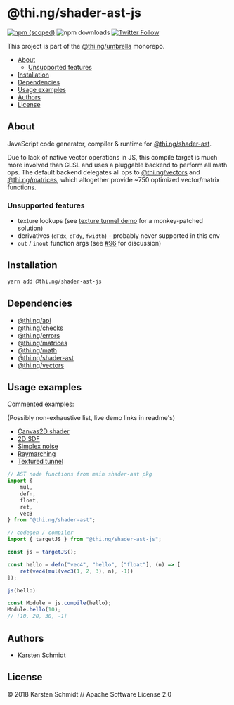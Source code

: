 # @thi.ng/shader-ast-js

[![npm (scoped)](https://img.shields.io/npm/v/@thi.ng/shader-ast-js.svg)](https://www.npmjs.com/package/@thi.ng/shader-ast-js)
![npm downloads](https://img.shields.io/npm/dm/@thi.ng/shader-ast-js.svg)
[![Twitter Follow](https://img.shields.io/twitter/follow/thing_umbrella.svg?style=flat-square&label=twitter)](https://twitter.com/thing_umbrella)

This project is part of the
[@thi.ng/umbrella](https://github.com/thi-ng/umbrella/) monorepo.

<!-- TOC depthFrom:2 depthTo:3 -->

- [About](#about)
    - [Unsupported features](#unsupported-features)
- [Installation](#installation)
- [Dependencies](#dependencies)
- [Usage examples](#usage-examples)
- [Authors](#authors)
- [License](#license)

<!-- /TOC -->

## About

JavaScript code generator, compiler & runtime for
[@thi.ng/shader-ast](https://github.com/thi-ng/umbrella/tree/master/packages/shader-ast).

Due to lack of native vector operations in JS, this compile target is
much more involved than GLSL and uses a pluggable backend to perform all
math ops. The default backend delegates all ops to
[@thi.ng/vectors](https://github.com/thi-ng/umbrella/tree/master/packages/vectors)
and
[@thi.ng/matrices](https://github.com/thi-ng/umbrella/tree/master/packages/matrices),
which altogether provide ~750 optimized vector/matrix functions.

### Unsupported features

- texture lookups (see [texture tunnel
  demo](https://github.com/thi-ng/umbrella/tree/master/examples/shader-ast-tunnel)
  for a monkey-patched solution)
- derivatives (`dFdx`, `dFdy`, `fwidth`) - probably never supported in
  this env
- `out` / `inout` function args (see [#96](https://github.com/thi-ng/umbrella/issues/96) for discussion)

## Installation

```bash
yarn add @thi.ng/shader-ast-js
```

## Dependencies

- [@thi.ng/api](https://github.com/thi-ng/umbrella/tree/master/packages/api)
- [@thi.ng/checks](https://github.com/thi-ng/umbrella/tree/master/packages/checks)
- [@thi.ng/errors](https://github.com/thi-ng/umbrella/tree/master/packages/errors)
- [@thi.ng/matrices](https://github.com/thi-ng/umbrella/tree/master/packages/matrices)
- [@thi.ng/math](https://github.com/thi-ng/umbrella/tree/master/packages/math)
- [@thi.ng/shader-ast](https://github.com/thi-ng/umbrella/tree/master/packages/shader-ast)
- [@thi.ng/vectors](https://github.com/thi-ng/umbrella/tree/master/packages/vectors)

## Usage examples

Commented examples:

(Possibly non-exhaustive list, live demo links in readme's)

- [Canvas2D shader](https://github.com/thi-ng/umbrella/tree/master/examples/shader-ast-canvas2d)
- [2D SDF](https://github.com/thi-ng/umbrella/tree/master/examples/shader-ast-sdf2d)
- [Simplex noise](https://github.com/thi-ng/umbrella/tree/master/examples/shader-ast-noise)
- [Raymarching](https://github.com/thi-ng/umbrella/tree/master/examples/shader-ast-raymarch)
- [Textured tunnel](https://github.com/thi-ng/umbrella/tree/master/examples/shader-ast-tunnel)

```ts
// AST node functions from main shader-ast pkg
import {
    mul,
    defn,
    float,
    ret,
    vec3
} from "@thi.ng/shader-ast";

// codegen / compiler
import { targetJS } from "@thi.ng/shader-ast-js";

const js = targetJS();

const hello = defn("vec4", "hello", ["float"], (n) => [
    ret(vec4(mul(vec3(1, 2, 3), n), -1))
]);

js(hello)

const Module = js.compile(hello);
Module.hello(10);
// [10, 20, 30, -1]
```

## Authors

- Karsten Schmidt

## License

&copy; 2018 Karsten Schmidt // Apache Software License 2.0
